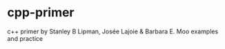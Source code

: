 # cpp-primer
c++ primer by Stanley B Lipman, Josée Lajoie &amp; Barbara E. Moo examples and practice
